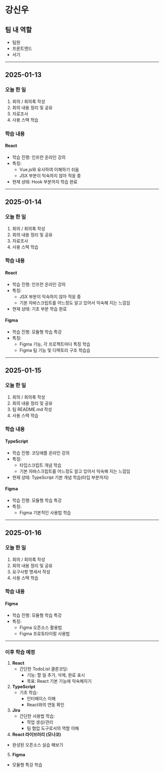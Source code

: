 # 강신우

## 팀 내 역할
- 팀원
- 프론트엔드
- 서기

---

## 2025-01-13

### 오늘 한 일
1. 회의 / 회의록 작성
2. 회의 내용 정리 및 공유
3. 자료조사
4. 사용 스택 학습

### 학습 내용
#### React
- 학습 진행: 인프런 온라인 강의
- 특징:
  - Vue.js와 유사하여 이해하기 쉬움
  - JSX 부분이 익숙하지 않아 적응 중
- 현재 상태: Hook 부분까지 학습 완료

---

## 2025-01-14

### 오늘 한 일
1. 회의 / 회의록 작성
2. 회의 내용 정리 및 공유
3. 자료조사
4. 사용 스택 학습

### 학습 내용
#### React
- 학습 진행: 인프런 온라인 강의
- 특징:
  - JSX 부분이 익숙하지 않아 적응 중
  - 기본 자바스크립트를 어느정도 알고 있어서 익숙해 지는 느낌임
- 현재 상태: 기초 부분 학습 완료
#### Figma
- 학습 진행: 모듈형 학습 특강
- 특징:
  - Figma 기능, 각 프로젝트마다 특징 학습
  - Figma 팀 기능 및 디렉토리 구조 학습습

---

## 2025-01-15

### 오늘 한 일
1. 회의 / 회의록 작성
2. 회의 내용 정리 및 공유
3. 팀 README.md 작성
4. 사용 스택 학습

### 학습 내용
#### TypeScript
- 학습 진행: 코딩애플 온라인 강의
- 특징:
  - 타입스크립트 개념 학습
  - 기본 자바스크립트를 어느정도 알고 있어서 익숙해 지는 느낌임
- 현재 상태: TypeScript 기본 개념 학습(타입 부분까지)
#### Figma
- 학습 진행: 모듈형 학습 특강
- 특징:
  - Figma 기본적인 사용법 학습

---

## 2025-01-16

### 오늘 한 일
1. 회의 / 회의록 작성
2. 회의 내용 정리 및 공유
3. 요구사항 명세서 작성
4. 사용 스택 학습

### 학습 내용
#### Figma
- 학습 진행: 모듈형 학습 특강
- 특징:
  - Figma 오픈소스 활용법
  - Figma 프로토타이핑 사용법

---

### 이후 학습 예정
1. **React**
   - 간단한 TodoList 클론코딩:
     - 기능: 할 일 추가, 삭제, 완료 표시
     - 목표: React 기본 기능에 익숙해지기
2. **TypeScript**
   - 기초 학습:
     - 인터페이스 이해
     - React와의 연동 확인
3. **Jira**
   - 간단한 사용법 학습:
     - 작업 생성/관리
     - 팀 협업 도구로서의 역할 이해
4. **React 라이브러리 (모나코)**
  - 완성된 오픈소스 실습 해보기
5. **Figma**
  - 모듈형 특강 학습
